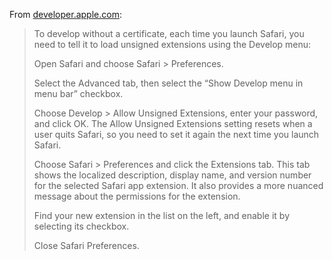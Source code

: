 From [developer.apple.com](https://developer.apple.com/documentation/safariservices/safari_app_extensions/building_a_safari_app_extension#2957927):

>To develop without a certificate, each time you launch Safari, you need to tell it to load unsigned extensions using the Develop menu:
>
>    Open Safari and choose Safari > Preferences.
>
>    Select the Advanced tab, then select the “Show Develop menu in menu bar” checkbox.
>
>    Choose Develop > Allow Unsigned Extensions, enter your password, and click OK. The Allow Unsigned Extensions setting resets when a user quits Safari, so you need to set it again the next time you launch Safari.
>
>    Choose Safari > Preferences and click the Extensions tab. This tab shows the localized description, display name, and version number for the selected Safari app extension. It also provides a more nuanced message about the permissions for the extension.
>
>    Find your new extension in the list on the left, and enable it by selecting its checkbox.
>
>    Close Safari Preferences. 